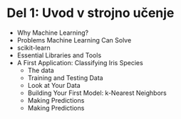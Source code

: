 # Del 1: Uvod v strojno učenje

- Why Machine Learning?
- Problems Machine Learning Can Solve
- scikit-learn
- Essential Libraries and Tools
- A First Application: Classifying Iris Species
    - The data
    - Training and Testing Data
    - Look at Your Data
    - Building Your First Model: k-Nearest Neighbors
    - Making Predictions
    - Making Predictions
  